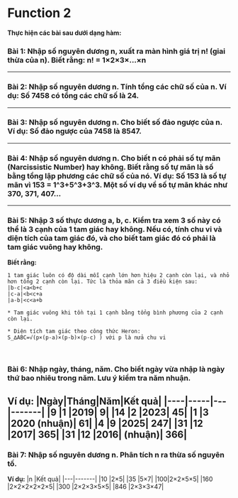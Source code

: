 # Function 2

**Thực hiện các bài sau dưới dạng hàm:**

### Bài 1: Nhập số nguyên dương n, xuất ra màn hình giá trị n! (giai thừa của n). Biết rằng: n! = 1×2×3×...×n
--- 

### Bài 2: Nhập số nguyên dương n. Tính tổng các chữ số của n. Ví dụ: Số 7458 có tổng các chữ số là 24.
---

### Bài 3: Nhập số nguyên dương n. Cho biết số đảo ngược của n. Ví dụ: Số đảo ngược của 7458 là 8547.
---

### Bài 4: Nhập số nguyên dương n. Cho biết n có phải số tự mãn (Narcissistic Number) hay không. Biết rằng số tự mãn là số bằng tổng lập phương các chữ số của nó. Ví dụ: Số 153 là số tự mãn vì 153 = 1^3+5^3+3^3. Một số ví dụ về số tự mãn khác như 370, 371, 407…
---

### Bài 5: Nhập 3 số thực dương a, b, c. Kiểm tra xem 3 số này có thể là 3 cạnh của 1 tam giác hay không. Nếu có, tính chu vi và diện tích của tam giác đó, và cho biết tam giác đó có phải là tam giác vuông hay không. 

**Biết rằng:**

    1 tam giác luôn có độ dài mỗi cạnh lớn hơn hiệu 2 cạnh còn lại, và nhỏ hơn tổng 2 cạnh còn lại. Tức là thỏa mãn cả 3 điều kiện sau: 
    |b-c|<a<b+c  
    |c-a|<b<c+a   
    |a-b|<c<a+b   

	* Tam giác vuông khi tồn tại 1 cạnh bằng tổng bình phương của 2 cạnh còn lại.

	* Diện tích tam giác theo công thức Heron:
    S_∆ABC=√(p×(p-a)×(p-b)×(p-c) ) với p là nửa chu vi
 
### Bài 6: Nhập ngày, tháng, năm. Cho biết ngày vừa nhập là ngày thứ bao nhiêu trong năm. Lưu ý kiểm tra năm nhuận. 

**Ví dụ:**
|Ngày|Tháng|Năm|Kết quả|
|----|-----|---|-------|
|9	|1	|2019|	9|
|14	|2	|2023|	45|
|1	|3	|2020 (nhuận)|	61|
|4	|9	|2025|	247|
|31	|12	|2017|	365|
|31	|12	|2016| (nhuận)|	366|
---

### Bài 7: Nhập số nguyên dương n. Phân tích n ra thừa số nguyên tố. 

**Ví dụ:**
|n	|Kết quả|
|---|-------|
|10	|2×5|
|35	|5×7|
|100|2×2×5×5|
|160	|2×2×2×2×2×5|
|300	|2×2×3×5×5|
|846	|2×3×3×47|

